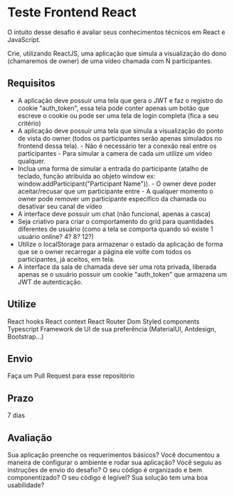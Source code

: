 # Teste Frontend React

  O intuito desse desafio é avaliar seus conhecimentos técnicos em React e JavaScript.

  Crie, utilizando ReactJS, uma aplicação que simula a visualização do dono (chamaremos de owner) de uma vídeo chamada com N participantes.

## Requisitos
  - A aplicação deve possuir uma tela que gera o JWT e faz o registro do cookie "auth_token", essa tela pode conter apenas um botão que escreve o cookie ou pode ser uma tela de login completa (fica a seu critério)
  - A aplicação deve possuir uma tela que simula a visualização do ponto de vista do owner (todos os participantes serão apenas simulados no frontend dessa tela).
          - Não é necessário ter a conexão real entre os participantes
          - Para simular a camera de cada um utilize um vídeo qualquer.
  - Inclua uma forma de simular a entrada do participante (atalho de teclado, função atribuida ao objeto window ex: window.addParticipant("Participant Name")).
          - O owner deve poder aceitar/recusar que um participante entre
          - A qualquer momento o owner pode remover um participante específico da chamada ou desativar seu canal de vídeo
  - A interface deve possuir um chat (não funcional, apenas a casca)
  - Seja criativo para criar o comportamento do grid para quantidades diferentes de usuário (como a tela se comporta quando só existe 1 usuário online? 4? 8? 12?)
  - Utilize o localStorage para armazenar o estado da aplicação de forma que se o owner recarregar a página ele volte com todos os participantes, já aceitos, em tela.
  - A interface da sala de chamada deve ser uma rota privada, liberada apenas se o usuário possuir um cookie "auth_token" que armazena um JWT de autenticação.

## Utilize
  React hooks
  React context
  React Router Dom
  Styled components
  Typescript
  Framework de UI de sua preferência (MaterialUI, Antdesign, Bootstrap...)

## Envio
  Faça um Pull Request para esse repositório


## Prazo
  7 dias

## Avaliação

  Sua aplicação preenche os requerimentos básicos?
  Você documentou a maneira de configurar o ambiente e rodar sua aplicação?
  Você seguiu as instruções de envio do desafio?
  O seu código é organizado e bem componentizado?
  O seu código é legível?
  Sua solução tem uma boa usabilidade?
